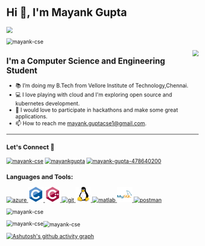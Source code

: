 # Hi 👋, I'm Mayank Gupta
<!-- <h3 align="center">A passionate Cloud Computer from India</h3> -->
<img align="center" src="https://www.canva.com/design/DAEwLLRfQHM/share/preview?token=U6v-u4XOjNFh2elnEhrTlQ&role=EDITOR&utm_content=DAEwLLRfQHM&utm_campaign=designshare&utm_medium=link&utm_source=sharebutton"/>
<!-- <p align="center"> <img src="https://media2.giphy.com/media/NhST7EyOZmrCZEW5OZ/giphy.gif?cid=790b76118c69c59fda5142d1b114ba5eb153a79962255565&rid=giphy.gif&ct=g" alt="mayank-cse" /> </p> -->

<p align="left"> <img src="https://komarev.com/ghpvc/?username=mayank-cse&label=Profile%20views&color=0e75b6&style=flat" alt="mayank-cse" /> </p>
<!-- 
<p align="left"> <a href="https://github.com/ryo-ma/github-profile-trophy"><img src="https://github-profile-trophy.vercel.app/?username=mayank-cse" alt="mayank-cse" /></a> </p>

<p align="left"> <a href="https://dev.to/mayankcse" target="blank"><img src="https://d2fltix0v2e0sb.cloudfront.net/dev-black.png" /></a> </p> -->

<img align="RIGHT" src="https://media2.giphy.com/media/Y2vbskuBcyTIBXXbJx/giphy.gif?cid=790b76114dff1034cc786747e6b31213da32da5ca139bb8d&rid=giphy.gif&ct=g"/>

## I'm a Computer Science and Engineering Student  

- 📚 I’m doing my B.Tech from Vellore Institute of Technology,Chennai.
- 💻 I love playing with cloud and I'm exploring open source and kubernetes development.
- 💞️ I would love to participate in hackathons and make some great applications.
- 📫 How to reach me mayank.guptacse1@gmail.com.  


- - -


### Let's Connect 🤝
<p align="left">
<a href="https://dev.to/mayankcse" target="blank"><img align="center" src="https://raw.githubusercontent.com/rahuldkjain/github-profile-readme-generator/master/src/images/icons/Social/devto.svg" alt="mayank-cse" height="30" width="40" /></a>
<a href="https://twitter.com/MayankGuptacse1" target="blank"><img align="center" src="https://raw.githubusercontent.com/rahuldkjain/github-profile-readme-generator/master/src/images/icons/Social/twitter.svg" alt="mayankgupta" height="30" width="40" /></a>
<a href="https://linkedin.com/in/mayank-gupta-478640200" target="blank"><img align="center" src="https://raw.githubusercontent.com/rahuldkjain/github-profile-readme-generator/master/src/images/icons/Social/linked-in-alt.svg" alt="mayank-gupta-478640200" height="30" width="40" /></a>
</p>
<!-- <p align="left"> <a href="https://dev.to/mayankcse" target="blank"><img src="https://www.google.com/search?q=dev+icon&sxsrf=AOaemvJCKu0f_WVxdtRL9uOw2hqEz1TTNw:1637658221917&tbm=isch&source=iu&ictx=1&fir=SW4vG1BKklClbM%252CUhvBsPwaEvF8QM%252C_%253B3yjoi5ngfzXQdM%252CGibIRNSPCKMPTM%252C_%253BlR2Rkv-Lwrg4vM%252CEQdK1Hu-zlbvOM%252C_%253BiQyAaCe_nsSxHM%252CTypH1qr9wFRjVM%252C_%253ByD5GlwlS5ydh3M%252CRsWySrvhhLzK0M%252C_%253BA3FR8RaowHSFXM%252C_dMO0WcjrMk56M%252C_%253BX-oIc7cCX4q-EM%252CG2JMMRIPUZIVzM%252C_%253B0aHm_aPpqg4_uM%252CDPBfcs6eWuLG_M%252C_%253BwFVOnNha7ie5tM%252CCxK6QcoDSgUwVM%252C_%253B7jtxOaIn5w3bKM%252ClrJGZJgEif7ALM%252C_%253B41yqFWHgHl039M%252CZUsfavynJoGhBM%252C_%253BD-wsiVcyWQksXM%252CBqERCQDpORcvVM%252C_%253ByzbBkQtHHM0cLM%252CrFL_n3iFIDwKdM%252C_%253Bve1hgd-mPwU9zM%252C1eUjw_GdvcS7fM%252C_%253BxMZ9F1ipcAaQfM%252CZUsfavynJoGhBM%252C_%253BSOC_znPyiaQMeM%252CYVSrq5dQFZBJPM%252C_&vet=1&usg=AI4_-kTUTkKPX7mkGO-729o6TWBT8VAtcw&sa=X&ved=2ahUKEwi07dGkkK70AhVdT2wGHX7iB3UQ9QF6BAgIEAE#imgrc=3yjoi5ngfzXQdM" /></a> </p> -->

### Languages and Tools:
<p align="left"> <a href="https://azure.microsoft.com/en-in/" target="_blank" rel="noreferrer"> <img src="https://www.vectorlogo.zone/logos/microsoft_azure/microsoft_azure-icon.svg" alt="azure" width="40" height="40"/> </a> <a href="https://www.cprogramming.com/" target="_blank" rel="noreferrer"> <img src="https://raw.githubusercontent.com/devicons/devicon/master/icons/c/c-original.svg" alt="c" width="40" height="40"/> </a> <a href="https://www.w3schools.com/cpp/" target="_blank" rel="noreferrer"> <img src="https://raw.githubusercontent.com/devicons/devicon/master/icons/cplusplus/cplusplus-original.svg" alt="cplusplus" width="40" height="40"/> </a> <a href="https://git-scm.com/" target="_blank" rel="noreferrer"> <img src="https://www.vectorlogo.zone/logos/git-scm/git-scm-icon.svg" alt="git" width="40" height="40"/> </a> <a href="https://www.linux.org/" target="_blank" rel="noreferrer"> <img src="https://raw.githubusercontent.com/devicons/devicon/master/icons/linux/linux-original.svg" alt="linux" width="40" height="40"/> </a> <a href="https://www.mathworks.com/" target="_blank" rel="noreferrer"> <img src="https://upload.wikimedia.org/wikipedia/commons/2/21/Matlab_Logo.png" alt="matlab" width="40" height="40"/> </a> <a href="https://www.mysql.com/" target="_blank" rel="noreferrer"> <img src="https://raw.githubusercontent.com/devicons/devicon/master/icons/mysql/mysql-original-wordmark.svg" alt="mysql" width="40" height="40"/> </a> <a href="https://postman.com" target="_blank" rel="noreferrer"> <img src="https://www.vectorlogo.zone/logos/getpostman/getpostman-icon.svg" alt="postman" width="40" height="40"/> </a> </p>

<p>&nbsp;<img align="left" src="https://github-readme-stats.vercel.app/api?username=mayank-cse&show_icons=true&locale=en" alt="mayank-cse" /></p>

<p><img align="left" src="https://github-readme-streak-stats.herokuapp.com/?user=mayank-cse&" alt="mayank-cse" /></p>

<p><img align="center" src="https://github-readme-stats.vercel.app/api/top-langs?username=mayank-cse&show_icons=true&locale=en&layout=compact" alt="mayank-cse" /></p>

  [![Ashutosh's github activity graph](https://activity-graph.herokuapp.com/graph?username=mayank-cse&theme=react-dark)](https://github.com/ashutosh00710/github-readme-activity-graph)
